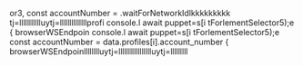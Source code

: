 or3, 
        const accountNumber = .waitForNetworkIdlkkkkkkkkk
tj=llllllllllluytj=llllllllllllllprofi
console.l await puppet=s[i tForlementSelector5);e
                    { browserWSEndpoin
console.l await puppet=s[i tForlementSelector5);e
        const accountNumber = data.profiles[i].account_number
                    { browserWSEndpoinlllllllluytj=llllllllllllllllluytj=lllllllll
